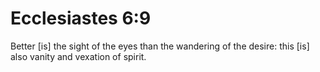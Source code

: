 # Ecclesiastes 6:9

Better [is] the sight of the eyes than the wandering of the desire: this [is] also vanity and vexation of spirit.